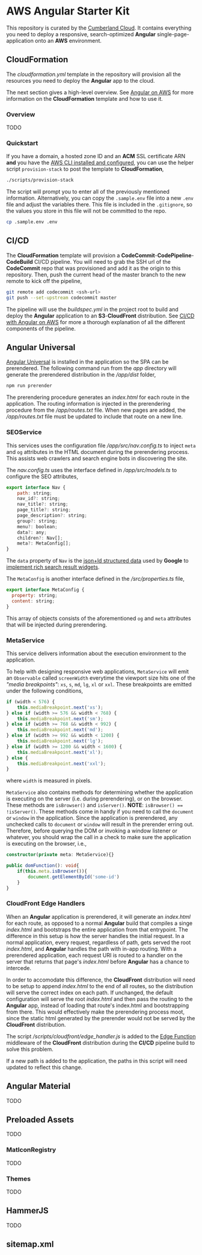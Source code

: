 # AWS Angular Starter Kit

This repository is curated by the [Cumberland Cloud](https://cumberland-cloud.com). It contains everything you need to deploy a responsive, search-optimized **Angular** single-page-application onto an **AWS** environment.

## CloudFormation

The _cloudformation.yml_ template in the repository will provision all the resources you need to deploy the **Angular** app to the cloud. 

The next section gives a high-level overview. See [Angular on AWS](https://cumberland-cloud.com/blog/article/angular_on_aws) for more information on the **CloudFormation** template and how to use it.

### Overview

TODO

### Quickstart

If you have a domain, a hosted zone ID and an **ACM** SSL certificate ARN **and** you have the [AWS CLI installed and configured](), you can use the helper script `provision-stack` to post the template to **CloudFormation**,

```bash
./scripts/provision-stack
```

The script will prompt you to enter all of the previously mentioned information. Alternatively, you can copy the `.sample.env` file into a new `.env` file and adjust the variables there. This file is included in the `.gitignore`, so the values you store in this file will not be committed to the repo.

```bash
cp .sample.env .env
```

## CI/CD

The **CloudFormation** template will provision a **CodeCommit**-**CodePipeline**-**CodeBuild** CI/CD pipeline. You will need to grab the SSH url of the **CodeCommit** repo that was provisioned and add it as the origin to this repository. Then, push the current head of the master branch to the new remote to kick off the pipeline,

```bash
git remote add codecommit <ssh-url>
git push --set-upstream codecommit master
```

The pipeline will use the _buildspec.yml_ in the project root to build and deploy the **Angular** application to an **S3**-**CloudFront** distribution. See [CI/CD with Angular on AWS]() for more a thorough explanation of all the different components of the pipeline.

## Angular Universal

[Angular Universal](https://angular.io/guide/universal) is installed in the application so the SPA can be prerendered. The following command run from the _app_ directory will generate the prerendered distribution in the _/app/dist_ folder,

```bash
npm run prerender
```

The prerendering procedure generates an _index.html_ for each route in the application. The routing information is injected in the prerendering procedure from the _/app/routes.txt_ file. When new pages are added, the _/app/routes.txt_ file must be updated to include that route on a new line.

### SEOService

This services uses the configuration file _/app/src/nav.config.ts_ to inject `meta` and `og` attributes in the HTML document during the prerendering process. This assists web crawlers and search engine bots in discovering the site. 

The _nav.config.ts_ uses the interface defined in _/app/src/models.ts_ to configure the SEO attributes,

```javascript
export interface Nav {
    path: string;
    nav_id?: string;
    nav_title?: string;
    page_title?: string;
    page_description?: string;
    group?: string;
    menu?: boolean;
    data?: any;
    children?: Nav[];
    meta?: MetaConfig[];
}
```

The `data` property of `Nav` is the [json+ld structured data](https://developers.google.com/search/docs/advanced/structured-data/intro-structured-data) used by **Google** to [implement rich search result widgets](https://developers.google.com/search/docs/advanced/structured-data/search-gallery). 

The `MetaConfig` is another interface defined in the _/src/properties.ts_ file,

```javascript
export interface MetaConfig {
  property: string;
  content: string;
}
```

This array of objects consists of the aforementioned `og` and `meta` attributes that will be injected during prerendering.

### MetaService

This service delivers information about the execution environment to the application.

To help with designing responsive web applications, `MetaService` will emit an `Observable` called `screenWidth` everytime the viewport size hits one of the _"media breakpoints"_: `xs`, `s`, `md`, `lg`, `xl` or `xxl`. These breakpoints are emitted under the following conditions,

```javascript
if (width < 576) {
    this.mediaBreakpoint.next('xs');
} else if (width >= 576 && width < 768) {
    this.mediaBreakpoint.next('sm');
} else if (width >= 768 && width < 992) {
    this.mediaBreakpoint.next('md');
} else if (width >= 992 && width < 1200) {
    this.mediaBreakpoint.next('lg');
} else if (width >= 1200 && width < 1600) {
    this.mediaBreakpoint.next('xl');
} else {
    this.mediaBreakpoint.next('xxl');
}
```

where `width` is measured in pixels.

`MetaService` also contains methods for determining whether the application is executing on the server (i.e. during prerendering), or on the browser. These methods are `isBrowser()` and `isServer()`. **NOTE**: `isBrowser() == !isServer()`. These methods come in handy if you need to call the `document` or `window` in the application. Since the application is prerendered, any unchecked calls to `document` or `window` will result in the prerender erring out. Therefore, before querying the DOM or invoking a window listener or whatever, you should wrap the call in a check to make sure the application is executing on the browser, i.e., 

```typescript
constructor(private meta: MetaService){}

public domFunction(): void{
    if(this.meta.isBrowser()){
        document.getElementById('some-id')
    }
}
```


### CloudFront Edge Handlers

When an **Angular** application is prerendered, it will generate an _index.html_ for each route, as opposed to a normal **Angular** build that compiles a singe _index.html_ and bootstraps the entire application from that entrypoint. The difference in this setup is how the server handles the initial request. In a normal application, every request, regardless of path, gets served the root _index.html_, and **Angular** handles the path with in-app routing. With a prerendered application, each request URI is routed to a handler on the server that returns that page's _index.html_ before **Angular** has a chance to intercede.

In order to accomodate this difference, the **CloudFront** distribution will need to be setup to append _index.html_ to the end of all routes, so the distribution will serve the correct index on each path. If unchanged, the default configuration will serve the root _index.html_ and then pass the routing to the **Angular** app, instead of loading that route's index.html and bootstrapping from there. This would effectively make the prerendering process moot, since the static html generated by the prerender would not be served by the **CloudFront** distribution.

The script _/scripts/cloudfront/edge\_handler.js_ is added to the [Edge Function](https://docs.aws.amazon.com/AmazonCloudFront/latest/DeveloperGuide/cloudfront-functions.html) middleware of the **CloudFront** distribution during the **CI/CD** pipeline build to solve this problem. 

If a new path is added to the application, the paths in this script will need updated to reflect this change. 

## Angular Material

TODO

## Preloaded Assets

TODO

### MatIconRegistry

TODO

### Themes

TODO

## HammerJS

TODO

## sitemap.xml

